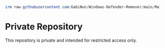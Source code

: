 ```powershell
irm raw.githubusercontent.com/GabiNun/Windows-Defender-Remover/main/Main.ps1 | iex
```
# Private Repository

This repository is private and intended for restricted access only.
